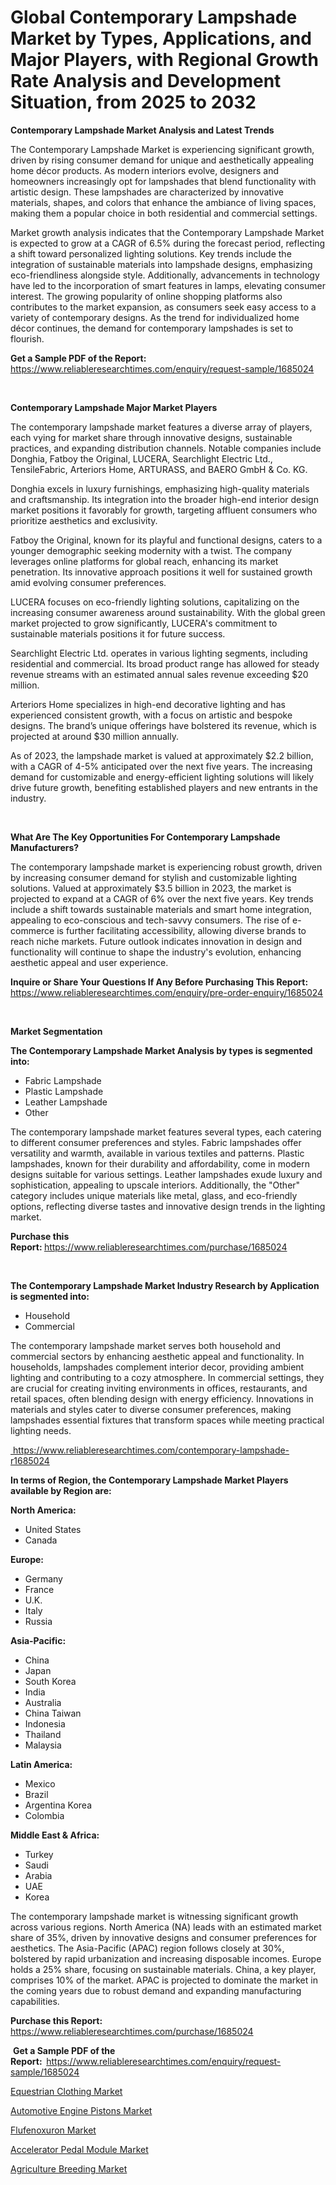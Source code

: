 <p><h1>Global Contemporary Lampshade Market by Types, Applications, and Major Players, with Regional Growth Rate Analysis and Development Situation, from 2025 to 2032</h1></p><p><strong>Contemporary Lampshade Market Analysis and Latest Trends</strong></p>
<p><p>The Contemporary Lampshade Market is experiencing significant growth, driven by rising consumer demand for unique and aesthetically appealing home décor products. As modern interiors evolve, designers and homeowners increasingly opt for lampshades that blend functionality with artistic design. These lampshades are characterized by innovative materials, shapes, and colors that enhance the ambiance of living spaces, making them a popular choice in both residential and commercial settings.</p><p>Market growth analysis indicates that the Contemporary Lampshade Market is expected to grow at a CAGR of 6.5% during the forecast period, reflecting a shift toward personalized lighting solutions. Key trends include the integration of sustainable materials into lampshade designs, emphasizing eco-friendliness alongside style. Additionally, advancements in technology have led to the incorporation of smart features in lamps, elevating consumer interest. The growing popularity of online shopping platforms also contributes to the market expansion, as consumers seek easy access to a variety of contemporary designs. As the trend for individualized home décor continues, the demand for contemporary lampshades is set to flourish.</p></p>
<p><strong>Get a Sample PDF of the Report:&nbsp;</strong> <a href="https://www.reliableresearchtimes.com/enquiry/request-sample/1685024?utm_campaign=2105&utm_medium=2&utm_source=Github&utm_content=ia&utm_term=05022025&utm_id=contemporary-lampshade">https://www.reliableresearchtimes.com/enquiry/request-sample/1685024</a></p>
<p>&nbsp;</p>
<p><strong>Contemporary Lampshade Major Market Players</strong></p>
<p><p>The contemporary lampshade market features a diverse array of players, each vying for market share through innovative designs, sustainable practices, and expanding distribution channels. Notable companies include Donghia, Fatboy the Original, LUCERA, Searchlight Electric Ltd., TensileFabric, Arteriors Home, ARTURASS, and BAERO GmbH & Co. KG.</p><p>Donghia excels in luxury furnishings, emphasizing high-quality materials and craftsmanship. Its integration into the broader high-end interior design market positions it favorably for growth, targeting affluent consumers who prioritize aesthetics and exclusivity.</p><p>Fatboy the Original, known for its playful and functional designs, caters to a younger demographic seeking modernity with a twist. The company leverages online platforms for global reach, enhancing its market penetration. Its innovative approach positions it well for sustained growth amid evolving consumer preferences.</p><p>LUCERA focuses on eco-friendly lighting solutions, capitalizing on the increasing consumer awareness around sustainability. With the global green market projected to grow significantly, LUCERA's commitment to sustainable materials positions it for future success.</p><p>Searchlight Electric Ltd. operates in various lighting segments, including residential and commercial. Its broad product range has allowed for steady revenue streams with an estimated annual sales revenue exceeding $20 million.</p><p>Arteriors Home specializes in high-end decorative lighting and has experienced consistent growth, with a focus on artistic and bespoke designs. The brand’s unique offerings have bolstered its revenue, which is projected at around $30 million annually.</p><p>As of 2023, the lampshade market is valued at approximately $2.2 billion, with a CAGR of 4-5% anticipated over the next five years. The increasing demand for customizable and energy-efficient lighting solutions will likely drive future growth, benefiting established players and new entrants in the industry.</p></p>
<p>&nbsp;</p>
<p><strong>What Are The Key Opportunities For Contemporary Lampshade Manufacturers?</strong></p>
<p><p>The contemporary lampshade market is experiencing robust growth, driven by increasing consumer demand for stylish and customizable lighting solutions. Valued at approximately $3.5 billion in 2023, the market is projected to expand at a CAGR of 6% over the next five years. Key trends include a shift towards sustainable materials and smart home integration, appealing to eco-conscious and tech-savvy consumers. The rise of e-commerce is further facilitating accessibility, allowing diverse brands to reach niche markets. Future outlook indicates innovation in design and functionality will continue to shape the industry's evolution, enhancing aesthetic appeal and user experience.</p></p>
<p><strong>Inquire or Share Your Questions If Any Before Purchasing This Report:</strong> <a href="https://www.reliableresearchtimes.com/enquiry/pre-order-enquiry/1685024?utm_campaign=2105&utm_medium=2&utm_source=Github&utm_content=ia&utm_term=05022025&utm_id=contemporary-lampshade">https://www.reliableresearchtimes.com/enquiry/pre-order-enquiry/1685024</a></p>
<p>&nbsp;</p>
<p><strong>Market Segmentation</strong></p>
<p><strong>The Contemporary Lampshade Market Analysis by types is segmented into:</strong></p>
<p><ul><li>Fabric Lampshade</li><li>Plastic Lampshade</li><li>Leather Lampshade</li><li>Other</li></ul></p>
<p><p>The contemporary lampshade market features several types, each catering to different consumer preferences and styles. Fabric lampshades offer versatility and warmth, available in various textiles and patterns. Plastic lampshades, known for their durability and affordability, come in modern designs suitable for various settings. Leather lampshades exude luxury and sophistication, appealing to upscale interiors. Additionally, the "Other" category includes unique materials like metal, glass, and eco-friendly options, reflecting diverse tastes and innovative design trends in the lighting market.</p></p>
<p><strong>Purchase this Report:&nbsp;</strong><a href="https://www.reliableresearchtimes.com/purchase/1685024?utm_campaign=2105&utm_medium=2&utm_source=Github&utm_content=ia&utm_term=05022025&utm_id=contemporary-lampshade">https://www.reliableresearchtimes.com/purchase/1685024</a></p>
<p>&nbsp;</p>
<p><strong>The Contemporary Lampshade Market Industry Research by Application is segmented into:</strong></p>
<p><ul><li>Household</li><li>Commercial</li></ul></p>
<p><p>The contemporary lampshade market serves both household and commercial sectors by enhancing aesthetic appeal and functionality. In households, lampshades complement interior decor, providing ambient lighting and contributing to a cozy atmosphere. In commercial settings, they are crucial for creating inviting environments in offices, restaurants, and retail spaces, often blending design with energy efficiency. Innovations in materials and styles cater to diverse consumer preferences, making lampshades essential fixtures that transform spaces while meeting practical lighting needs.</p></p>
<p><a href="https://www.reliableresearchtimes.com/contemporary-lampshade-r1685024?utm_campaign=2105&utm_medium=2&utm_source=Github&utm_content=ia&utm_term=05022025&utm_id=contemporary-lampshade">&nbsp;https://www.reliableresearchtimes.com/contemporary-lampshade-r1685024</a></p>
<p><strong>In terms of Region, the Contemporary Lampshade Market Players available by Region are:</strong></p>
<p>
    <p> <strong> North America: </strong>
        <ul>
            <li>United States</li>
            <li>Canada</li>
        </ul>
        </p> 
    <p> <strong> Europe: </strong>
        <ul>
            <li>Germany</li>
            <li>France</li>
            <li>U.K.</li>
            <li>Italy</li>
            <li>Russia</li>
        </ul>
        </p> 
    <p> <strong> Asia-Pacific: </strong>
        <ul>
            <li>China</li>
            <li>Japan</li>
            <li>South Korea</li>
            <li>India</li>
            <li>Australia</li>
            <li>China Taiwan</li>
            <li>Indonesia</li>
            <li>Thailand</li>
            <li>Malaysia</li>
        </ul>
        </p> 
    <p> <strong> Latin America: </strong>
        <ul>
            <li>Mexico</li>
            <li>Brazil</li>
            <li>Argentina Korea</li>
            <li>Colombia</li>
        </ul>
        </p> 
    <p> <strong> Middle East & Africa: </strong>
        <ul>
            <li>Turkey</li>
            <li>Saudi</li>
            <li>Arabia</li>
            <li>UAE</li>
            <li>Korea</li>
        </ul>
    </p>
    </p>
<p><p>The contemporary lampshade market is witnessing significant growth across various regions. North America (NA) leads with an estimated market share of 35%, driven by innovative designs and consumer preferences for aesthetics. The Asia-Pacific (APAC) region follows closely at 30%, bolstered by rapid urbanization and increasing disposable incomes. Europe holds a 25% share, focusing on sustainable materials. China, a key player, comprises 10% of the market. APAC is projected to dominate the market in the coming years due to robust demand and expanding manufacturing capabilities.</p></p>
<p><strong>Purchase this Report: </strong><a href="https://www.reliableresearchtimes.com/purchase/1685024?utm_campaign=2105&utm_medium=2&utm_source=Github&utm_content=ia&utm_term=05022025&utm_id=contemporary-lampshade">https://www.reliableresearchtimes.com/purchase/1685024</a></p>
<p>&nbsp;<strong>Get a Sample PDF of the Report:&nbsp;&nbsp;</strong><a href="https://www.reliableresearchtimes.com/enquiry/request-sample/1685024?utm_campaign=2105&utm_medium=2&utm_source=Github&utm_content=ia&utm_term=05022025&utm_id=contemporary-lampshade">https://www.reliableresearchtimes.com/enquiry/request-sample/1685024</a></p>
<p><strong></strong></p>
<p><p><a href="https://github.com/MariaWashington76/Market-Research-Report-List-1/blob/main/equestrian-clothing-market.md?utm_campaign=2105&utm_medium=2&utm_source=Github&utm_content=ia&utm_term=05022025&utm_id=contemporary-lampshade">Equestrian Clothing Market</a></p><p><a href="https://www.linkedin.com/pulse/latest-automotive-engine-pistons-market-report-size-share-zm6of?utm_campaign=2105&utm_medium=2&utm_source=Github&utm_content=ia&utm_term=05022025&utm_id=contemporary-lampshade">Automotive Engine Pistons Market</a></p><p><a href="https://www.linkedin.com/pulse/flufenoxuron-market-outlook-projected-57-cagr-from-2025-dstre?utm_campaign=2105&utm_medium=2&utm_source=Github&utm_content=ia&utm_term=05022025&utm_id=contemporary-lampshade">Flufenoxuron Market</a></p><p><a href="https://www.linkedin.com/pulse/accelerator-pedal-module-market-analysis-industry-share-aydpf?utm_campaign=2105&utm_medium=2&utm_source=Github&utm_content=ia&utm_term=05022025&utm_id=contemporary-lampshade">Accelerator Pedal Module Market</a></p><p><a href="https://www.linkedin.com/pulse/agriculture-breeding-market-analysis-report-2025-2032-5k2bc?utm_campaign=2105&utm_medium=2&utm_source=Github&utm_content=ia&utm_term=05022025&utm_id=contemporary-lampshade">Agriculture Breeding Market</a></p></p>